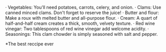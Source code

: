 · Vegetables: You'll need potatoes, carrots, celery, and onion.
· Clams: Use canned minced clams. Don't forget to reserve the juice!
· Butter and flour: Make a roux with melted butter and all-purpose flour.
· Cream: A quart of half-and-half cream creates a thick, smooth, velvety texture.
· Red wine vinegar: Two tablespoons of red wine vinegar add welcome acidity.
· Seasonings: This clam chowder is simply seasoned with salt and pepper.

*The best reccipe ever